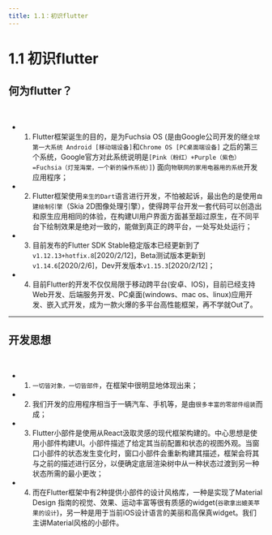 ```yaml
---
title: 1.1：初识flutter
---
```


# 1.1 初识flutter

## 何为flutter？

<br>

*   1.   Flutter框架诞生的目的，是为Fuchsia OS (是由Google公司开发的继`全球第一大系统 Android [移动端设备]`和`Chrome OS [PC桌面端设备]` 之后的第三个系统，Google官方对此系统说明是`[Pink（粉红）+Purple（紫色）=Fuchsia（灯笼海棠，一个新的操作系统）]`) 面向`物联网的家用电器用的系统`开发应用程序；

*   2.   Flutter框架使用`亲生的Dart`语言进行开发，不怕被起诉，最出色的是使用`自建绘制引擎`（Skia  2D图像处理引擎），使得跨平台开发一套代码可以创造出和原生应用相同的体验，在构建UI用户界面方面甚至超过原生，在不同平台下绘制效果是绝对一致的，能做到真正的跨平台，一处写处处运行；

*   3.   目前发布的Flutter SDK Stable稳定版本已经更新到了`v1.12.13+hotfix.8`[2020/2/12]，Beta测试版本更新到`v1.14.6`[2020/2/6]，Dev开发版本`v1.15.3`[2020/2/12]；

*   4.  目前Flutter的开发不仅仅局限于移动跨平台(安卓、IOS)，目前已经支持 Web开发、后端服务开发、PC桌面(windows、mac os、linux)应用开发、嵌入式开发，成为一款火爆的多平台高性能框架，再不学就Out了。

---

## 开发思想

<br>

*   1.   `一切皆对象，一切皆部件`，在框架中很明显地体现出来；

*   2.   我们开发的应用程序相当于一辆汽车、手机等，是由`很多丰富的零部件组装`而成；

*   3.   Flutter小部件是使用从React汲取灵感的现代框架构建的。中心思想是使用小部件构建UI。小部件描述了给定其当前配置和状态的视图外观。当窗口小部件的状态发生变化时，窗口小部件会重新构建其描述，框架会将其与之前的描述进行区分，以便确定底层渲染树中从一种状态过渡到另一种状态所需的最小更改；

*   4.  而在Flutter框架中有2种提供小部件的设计风格库，一种是实现了Material Design 指南的视觉、效果、运动丰富等很有质感的widget(`谷歌拿出媲美苹果的设计`)，另一种是用于当前iOS设计语言的美丽和高保真widget。我们主讲Material风格的小部件。